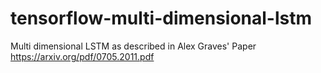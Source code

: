 # tensorflow-multi-dimensional-lstm
Multi dimensional LSTM as described in Alex Graves' Paper https://arxiv.org/pdf/0705.2011.pdf
